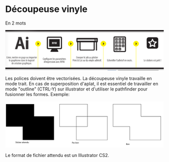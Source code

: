# Découpeuse vinyle

 En 2 mots

![](../.gitbook/assets/image%20%2826%29.png)

Les polices doivent être vectorisées. La découpeuse vinyle travaille en mode trait. En cas de superposition d'aplat, il est essentiel de travailler en mode "outline" \(CTRL-Y\) sur illustrator et d'utiliser le pathfinder pour fusionner les formes. Exemple: 

![](../.gitbook/assets/image%20%2851%29.png)

Le format de fichier attendu est un Illustrator CS2. 



